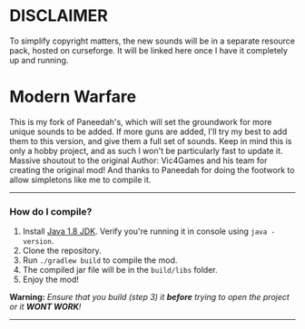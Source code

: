 # DISCLAIMER

To simplify copyright matters, the new sounds will be in a separate resource pack, hosted on curseforge. It will be linked here once I have it completely up and running.

# Modern Warfare

This is my fork of Paneedah's, which will set the groundwork for more unique sounds to be added. If more guns are added, I'll try my best to add them to this version, and give them a full set of sounds. Keep in mind this is only a hobby project, and as such I won't be particularly fast to update it. Massive shoutout to the original Author: Vic4Games and his team for creating the original mod! And thanks to Paneedah for doing the footwork to allow simpletons like me to compile it.

---

### How do I compile?
1. Install [Java 1.8 JDK](https://adoptium.net/en-GB/temurin/releases/?version=8). Verify you're running it in console using `java -version`.
2. Clone the repository.
4. Run `./gradlew build` to compile the mod.
5. The compiled jar file will be in the `build/libs` folder.
6. Enjoy the mod!

**Warning:** _Ensure that you build (step 3) it __before__ trying to open the project or it __WONT WORK__!_

---


